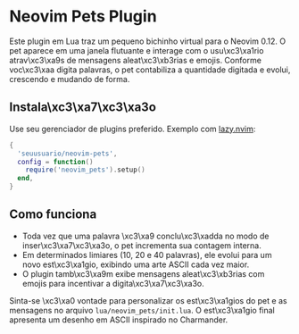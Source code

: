 # Neovim Pets Plugin

Este plugin em Lua traz um pequeno bichinho virtual para o Neovim 0.12. O pet aparece em uma janela flutuante e interage com o usu\xc3\xa1rio atrav\xc3\xa9s de mensagens aleat\xc3\xb3rias e emojis. Conforme voc\xc3\xaa digita palavras, o pet contabiliza a quantidade digitada e evolui, crescendo e mudando de forma.

## Instala\xc3\xa7\xc3\xa3o

Use seu gerenciador de plugins preferido. Exemplo com [lazy.nvim](https://github.com/folke/lazy.nvim):

```lua
{
  'seuusuario/neovim-pets',
  config = function()
    require('neovim_pets').setup()
  end,
}
```

## Como funciona

- Toda vez que uma palavra \xc3\xa9 conclu\xc3\xadda no modo de inser\xc3\xa7\xc3\xa3o, o pet incrementa sua contagem interna.
- Em determinados limiares (10, 20 e 40 palavras), ele evolui para um novo est\xc3\xa1gio, exibindo uma arte ASCII cada vez maior.
- O plugin tamb\xc3\xa9m exibe mensagens aleat\xc3\xb3rias com emojis para incentivar a digita\xc3\xa7\xc3\xa3o.

Sinta-se \xc3\xa0 vontade para personalizar os est\xc3\xa1gios do pet e as mensagens no arquivo `lua/neovim_pets/init.lua`.
O est\xc3\xa1gio final apresenta um desenho em ASCII inspirado no Charmander.
